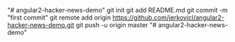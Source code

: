 "# angular2-hacker-news-demo"  git init git add README.md git commit -m "first commit" git remote add origin https://github.com/jerkovicl/angular2-hacker-news-demo.git git push -u origin master
"# angular2-hacker-news-demo" 
